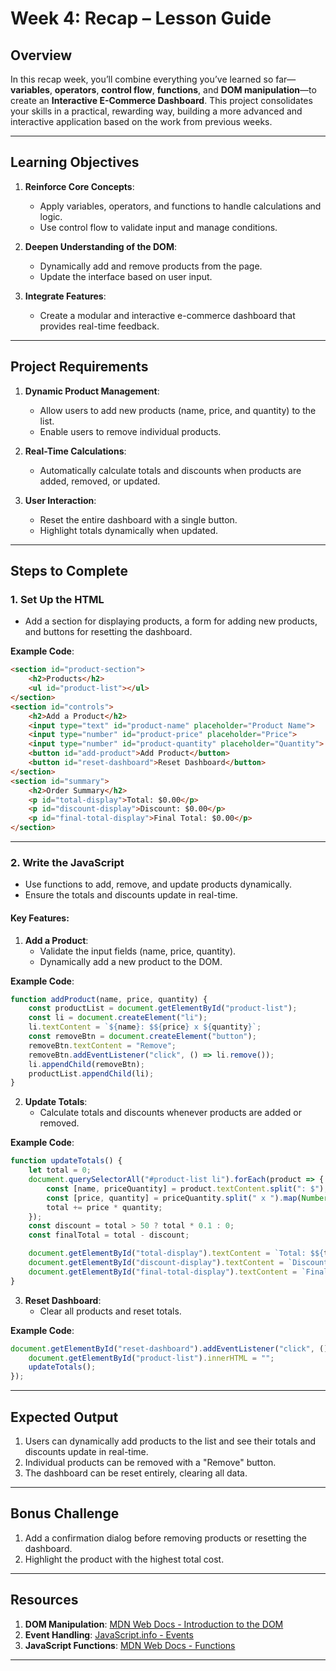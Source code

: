 
# **Week 4: Recap – Lesson Guide**

## **Overview**
In this recap week, you’ll combine everything you’ve learned so far—**variables**, **operators**, **control flow**, **functions**, and **DOM manipulation**—to create an **Interactive E-Commerce Dashboard**. This project consolidates your skills in a practical, rewarding way, building a more advanced and interactive application based on the work from previous weeks.

---

## **Learning Objectives**
1. **Reinforce Core Concepts**:
   - Apply variables, operators, and functions to handle calculations and logic.
   - Use control flow to validate input and manage conditions.

2. **Deepen Understanding of the DOM**:
   - Dynamically add and remove products from the page.
   - Update the interface based on user input.

3. **Integrate Features**:
   - Create a modular and interactive e-commerce dashboard that provides real-time feedback.

---

## **Project Requirements**
1. **Dynamic Product Management**:
   - Allow users to add new products (name, price, and quantity) to the list.
   - Enable users to remove individual products.

2. **Real-Time Calculations**:
   - Automatically calculate totals and discounts when products are added, removed, or updated.

3. **User Interaction**:
   - Reset the entire dashboard with a single button.
   - Highlight totals dynamically when updated.

---

## **Steps to Complete**

### **1. Set Up the HTML**
- Add a section for displaying products, a form for adding new products, and buttons for resetting the dashboard.

**Example Code**:
```html
<section id="product-section">
    <h2>Products</h2>
    <ul id="product-list"></ul>
</section>
<section id="controls">
    <h2>Add a Product</h2>
    <input type="text" id="product-name" placeholder="Product Name">
    <input type="number" id="product-price" placeholder="Price">
    <input type="number" id="product-quantity" placeholder="Quantity">
    <button id="add-product">Add Product</button>
    <button id="reset-dashboard">Reset Dashboard</button>
</section>
<section id="summary">
    <h2>Order Summary</h2>
    <p id="total-display">Total: $0.00</p>
    <p id="discount-display">Discount: $0.00</p>
    <p id="final-total-display">Final Total: $0.00</p>
</section>
```

---

### **2. Write the JavaScript**
- Use functions to add, remove, and update products dynamically.
- Ensure the totals and discounts update in real-time.

#### **Key Features**:
1. **Add a Product**:
   - Validate the input fields (name, price, quantity).
   - Dynamically add a new product to the DOM.

**Example Code**:
```javascript
function addProduct(name, price, quantity) {
    const productList = document.getElementById("product-list");
    const li = document.createElement("li");
    li.textContent = `${name}: $${price} x ${quantity}`;
    const removeBtn = document.createElement("button");
    removeBtn.textContent = "Remove";
    removeBtn.addEventListener("click", () => li.remove());
    li.appendChild(removeBtn);
    productList.appendChild(li);
}
```

2. **Update Totals**:
   - Calculate totals and discounts whenever products are added or removed.

**Example Code**:
```javascript
function updateTotals() {
    let total = 0;
    document.querySelectorAll("#product-list li").forEach(product => {
        const [name, priceQuantity] = product.textContent.split(": $");
        const [price, quantity] = priceQuantity.split(" x ").map(Number);
        total += price * quantity;
    });
    const discount = total > 50 ? total * 0.1 : 0;
    const finalTotal = total - discount;

    document.getElementById("total-display").textContent = `Total: $${total.toFixed(2)}`;
    document.getElementById("discount-display").textContent = `Discount: $${discount.toFixed(2)}`;
    document.getElementById("final-total-display").textContent = `Final Total: $${finalTotal.toFixed(2)}`;
}
```

3. **Reset Dashboard**:
   - Clear all products and reset totals.

**Example Code**:
```javascript
document.getElementById("reset-dashboard").addEventListener("click", () => {
    document.getElementById("product-list").innerHTML = "";
    updateTotals();
});
```

---

## **Expected Output**
1. Users can dynamically add products to the list and see their totals and discounts update in real-time.
2. Individual products can be removed with a "Remove" button.
3. The dashboard can be reset entirely, clearing all data.

---

## **Bonus Challenge**
1. Add a confirmation dialog before removing products or resetting the dashboard.
2. Highlight the product with the highest total cost.

---

## **Resources**
1. **DOM Manipulation**: [MDN Web Docs - Introduction to the DOM](https://developer.mozilla.org/en-US/docs/Web/API/Document_Object_Model/Introduction)
2. **Event Handling**: [JavaScript.info - Events](https://javascript.info/events)
3. **JavaScript Functions**: [MDN Web Docs - Functions](https://developer.mozilla.org/en-US/docs/Web/JavaScript/Guide/Functions)

---
